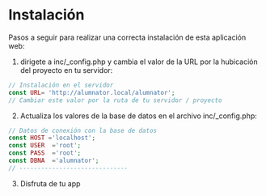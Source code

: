 # Instalación
Pasos a seguir para realizar una correcta instalación de esta aplicación web:

1. dirigete a inc/_config.php y cambia el valor de la URL por la hubicación del proyecto en tu servidor:

```PHP
// Instalación en el servidor
const URL= 'http://alumnator.local/alumnator';
// Cambiar este valor por la ruta de tu servidor / proyecto

```

2. Actualiza los valores de la base de datos en el archivo inc/_config.php:

```PHP
// Datos de conexión con la base de datos
const HOST ='localhost';
const USER  ='root';
const PASS  ='root';
const DBNA  ='alumnator';
// ------------------------------

```
3. Disfruta de tu app


